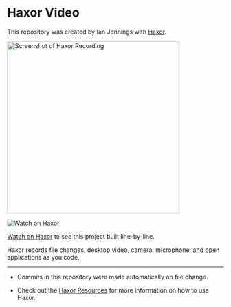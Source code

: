 # Haxor Video

This repository was created by Ian Jennings with [Haxor](http://localhost:1337/replay/75b684c0-6fb1-4f01-ac20-642aa45e0ef9).

<a href="http://localhost:1337/replay/75b684c0-6fb1-4f01-ac20-642aa45e0ef9"><img src="http://localhost:1337/replay/75b684c0-6fb1-4f01-ac20-642aa45e0ef9/screenshot" alt="Screenshot of Haxor Recording" width="400" /></a> 

<a href="http://localhost:1337/replay/75b684c0-6fb1-4f01-ac20-642aa45e0ef9"><img src="http://localhost:1337/images/watch-on-haxor.png" alt="Watch on Haxor" /></a> 

[Watch on Haxor](http://localhost:1337/replay/75b684c0-6fb1-4f01-ac20-642aa45e0ef9) to see this project built line-by-line.

Haxor records file changes, desktop video, camera, microphone, and open applications as you code.


---
* Commits in this repository were made automatically on file change.

* Check out the [Haxor Resources](http://localhost:1337) for more information on how to use Haxor.